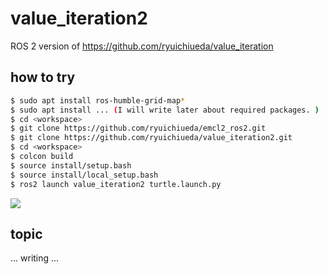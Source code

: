 # value_iteration2

ROS 2 version of https://github.com/ryuichiueda/value_iteration


## how to try

```bash
$ sudo apt install ros-humble-grid-map*
$ sudo apt install ... (I will write later about required packages. )
$ cd <workspace>
$ git clone https://github.com/ryuichiueda/emcl2_ros2.git
$ git clone https://github.com/ryuichiueda/value_iteration2.git
$ cd <workspace>
$ colcon build
$ source install/setup.bash
$ source install/local_setup.bash
$ ros2 launch value_iteration2 turtle.launch.py
```

[![](https://img.youtube.com/vi/YWBFev-naIo/0.jpg)](https://www.youtube.com/watch?v=YWBFev-naIo)


## topic

... writing ...

